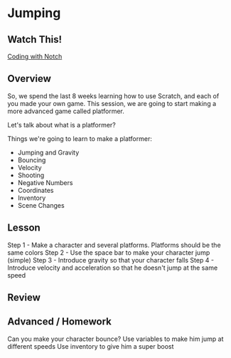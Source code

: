 # Jumping

## Watch This!
[Coding with Notch](http://www.youtube.com/watch?v=BES9EKK4Aw4)

## Overview
So, we spend the last 8 weeks learning how to use Scratch, and each of you made your own game.  This session, we are going to start making a more advanced game called platformer.  

Let's talk about what is a platformer?

Things we're going to learn to make a platformer:

* Jumping and Gravity
* Bouncing
* Velocity
* Shooting
* Negative Numbers
* Coordinates
* Inventory
* Scene Changes


## Lesson
Step 1 - Make a character and several platforms.  Platforms should be the same colors
Step 2 - Use the space bar to make your character jump (simple)
Step 3 - Introduce gravity so that your character falls
Step 4 - Introduce velocity and acceleration so that he doesn't jump at the same speed

## Review

## Advanced / Homework
Can you make your character bounce?
Use variables to make him jump at different speeds
Use inventory to give him a super boost

